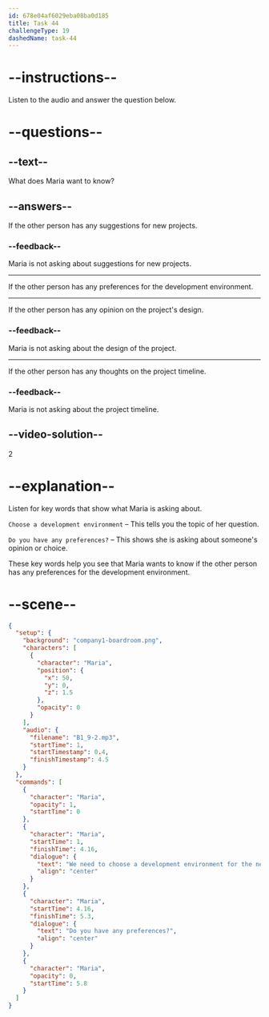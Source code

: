 ```yaml
---
id: 678e04af6029eba08ba0d185
title: Task 44
challengeType: 19
dashedName: task-44
---
```


<!-- (audio) Maria: We need to choose a development environment for the new project. Do you have any preferences? -->

# --instructions--

Listen to the audio and answer the question below.

# --questions--

## --text--

What does Maria want to know?

## --answers--

If the other person has any suggestions for new projects.

### --feedback--

Maria is not asking about suggestions for new projects.

---

If the other person has any preferences for the development environment.

---

If the other person has any opinion on the project's design.

### --feedback--

Maria is not asking about the design of the project.

---

If the other person has any thoughts on the project timeline.

### --feedback--

Maria is not asking about the project timeline.

## --video-solution--

2

# --explanation--

Listen for key words that show what Maria is asking about.  

`Choose a development environment` – This tells you the topic of her question.  

`Do you have any preferences?` – This shows she is asking about someone's opinion or choice.  

These key words help you see that Maria wants to know if the other person has any preferences for the development environment.

# --scene--

```json
{
  "setup": {
    "background": "company1-boardroom.png",
    "characters": [
      {
        "character": "Maria",
        "position": {
          "x": 50,
          "y": 0,
          "z": 1.5
        },
        "opacity": 0
      }
    ],
    "audio": {
      "filename": "B1_9-2.mp3",
      "startTime": 1,
      "startTimestamp": 0.4,
      "finishTimestamp": 4.5
    }
  },
  "commands": [
    {
      "character": "Maria",
      "opacity": 1,
      "startTime": 0
    },
    {
      "character": "Maria",
      "startTime": 1,
      "finishTime": 4.16,
      "dialogue": {
        "text": "We need to choose a development environment for the new project.",
        "align": "center"
      }
    },
    {
      "character": "Maria",
      "startTime": 4.16,
      "finishTime": 5.3,
      "dialogue": {
        "text": "Do you have any preferences?",
        "align": "center"
      }
    },
    {
      "character": "Maria",
      "opacity": 0,
      "startTime": 5.8
    }
  ]
}
```
